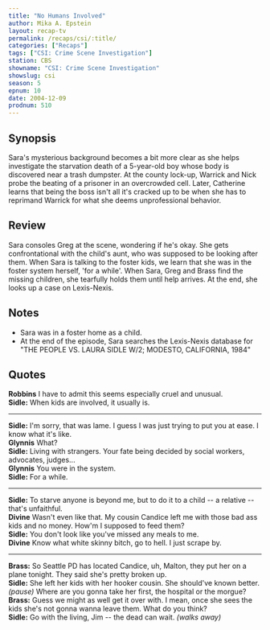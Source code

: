 ```yaml
---
title: "No Humans Involved"
author: Mika A. Epstein
layout: recap-tv
permalink: /recaps/csi/:title/
categories: ["Recaps"]
tags: ["CSI: Crime Scene Investigation"]
station: CBS
showname: "CSI: Crime Scene Investigation"
showslug: csi
season: 5  
epnum: 10
date: 2004-12-09
prodnum: 510
---
```


## Synopsis

Sara's mysterious background becomes a bit more clear as she helps investigate the starvation death of a 5-year-old boy whose body is discovered near a trash dumpster. At the county lock-up, Warrick and Nick probe the beating of a prisoner in an overcrowded cell. Later, Catherine learns that being the boss isn't all it's cracked up to be when she has to reprimand Warrick for what she deems unprofessional behavior.

## Review

Sara consoles Greg at the scene, wondering if he's okay. She gets confrontational with the child's aunt, who was supposed to be looking after them. When Sara is talking to the foster kids, we learn that she was in the foster system herself, 'for a while'. When Sara, Greg and Brass find the missing children, she tearfully holds them until help arrives. At the end, she looks up a case on Lexis-Nexis.

## Notes

* Sara was in a foster home as a child.  
* At the end of the episode, Sara searches the Lexis-Nexis database for "THE PEOPLE VS. LAURA SIDLE W/2; MODESTO, CALIFORNIA, 1984"

## Quotes

**Robbins** I have to admit this seems especially cruel and unusual.  
**Sidle:** When kids are involved, it usually is.  

- - -

**Sidle:** I'm sorry, that was lame. I guess I was just trying to put you at ease. I know what it's like.  
**Glynnis** What?  
**Sidle:** Living with strangers. Your fate being decided by social workers, advocates, judges...  
**Glynnis** You were in the system.  
**Sidle:** For a while.  

- - -

**Sidle:** To starve anyone is beyond me, but to do it to a child -- a relative -- that's unfaithful.  
**Divine** Wasn't even like that. My cousin Candice left me with those bad ass kids and no money. How'm I supposed to feed them?  
**Sidle:** You don't look like you've missed any meals to me.  
**Divine** Know what white skinny bitch, go to hell. I just scrape by.  

- - -

**Brass:** So Seattle PD has located Candice, uh, Malton, they put her on a plane tonight. They said she's pretty broken up.  
**Sidle:** She left her kids with her hooker cousin. She should've known better. _(pause)_ Where are you gonna take her first, the hospital or the morgue?  
**Brass:** Guess we might as well get it over with. I mean, once she sees the kids she's not gonna wanna leave them. What do you think?  
**Sidle:** Go with the living, Jim -- the dead can wait. _(walks away)_
